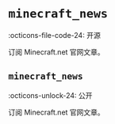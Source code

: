 # `minecraft_news`

:octicons-file-code-24: 开源

订阅 Minecraft.net 官网文章。

## `minecraft_news`

:octicons-unlock-24: 公开

订阅 Minecraft.net 官网文章。

